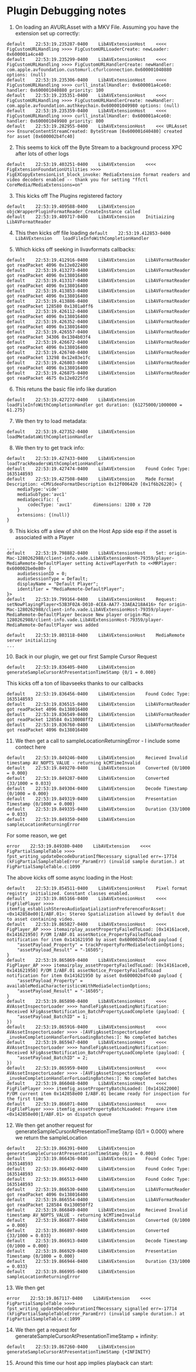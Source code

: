 #  Plugin Debugging notes

1. On loading an AVURLAsset with a MKV File. Assuming you have the extension set up correctly:

```
default    22:53:19.235287-0400    LibAVExtensionHost    <<<< FigCustomURLHandling >>>> FigCustomURLLoaderCreate: newLoader: 0x600001a4ce40
default    22:53:19.235299-0400    LibAVExtensionHost    <<<< FigCustomURLHandling >>>> FigCustomURLHandlerCreate: newHandler: com.apple.avfoundation.customurl.cfurlconnection.0x600001040880 options: (null)
default    22:53:19.235306-0400    LibAVExtensionHost    <<<< FigCustomURLHandling >>>> curll_installHandler: 0x600001a4ce60: handler: 0x600001040880 priority: 100
default    22:53:19.235351-0400    LibAVExtensionHost    <<<< FigCustomURLHandling >>>> FigCustomURLHandlerCreate: newHandler: com.apple.avfoundation.authkeychain.0x600001049980 options: (null)
default    22:53:19.235359-0400    LibAVExtensionHost    <<<< FigCustomURLHandling >>>> curll_installHandler: 0x600001a4ce60: handler: 0x600001049980 priority: 800
default    22:53:19.282955-0400    LibAVExtensionHost    <<< URLAsset >>> EnsureContentStreamCreated: ByteStream [0x600001d40480] created for asset [0x600002b4fc40]
```

2. This seems to kick off the Byte Stream to a background process XPC after lots of other logs 

`default    22:53:19.403251-0400    LibAVExtension    <<<< FigExtensionFoundationUtilities >>>> FigEXCopyExtensionList_block_invoke: MediaExtension format readers and video decoders enabled -- thank you for setting "ffctl CoreMedia/MediaExtensions=on"`


3. This kicks off The Plugins registered factory

```
default    22:53:19.409588-0400    LibAVExtension    objcWrapperPluginFormatReader_CreateInstance called
default    22:53:19.409717-0400    LibAVExtension    Initiaizing LibAVFormatReader
```

4. This then kicks off file loading
`default    22:53:19.412853-0400    LibAVExtension    loadFileInfoWithCompletionHandler`

5. Which kicks off seeking in livavformats callbacks:

```
default    22:53:19.412916-0400    LibAVExtension    LibAVFormatReader got readPacket 4096 0x12e022400
default    22:53:19.413273-0400    LibAVExtension    LibAVFormatReader got readPacket 4096 0x138016400
default    22:53:19.413317-0400    LibAVExtension    LibAVFormatReader got readPacket 4096 0x138016400
default    22:53:19.413853-0400    LibAVExtension    LibAVFormatReader got readPacket 4096 0x138016400
default    22:53:19.413886-0400    LibAVExtension    LibAVFormatReader got readPacket 128580 0x1301a0ff6
default    22:53:19.426112-0400    LibAVExtension    LibAVFormatReader got readPacket 4096 0x138016400
default    22:53:19.426352-0400    LibAVExtension    LibAVFormatReader got readPacket 4096 0x138016400
default    22:53:19.426557-0400    LibAVExtension    LibAVFormatReader got readPacket 34306 0x1304b03f4
default    22:53:19.426672-0400    LibAVExtension    LibAVFormatReader got readPacket 4096 0x138016400
default    22:53:19.426740-0400    LibAVExtension    LibAVFormatReader got readPacket 13298 0x12e83e1fc
default    22:53:19.426803-0400    LibAVExtension    LibAVFormatReader got readPacket 4096 0x138016400
default    22:53:19.426875-0400    LibAVExtension    LibAVFormatReader got readPacket 4675 0x12e0225fd
```

6. This retuns the basic file info like duration

`default    22:53:19.427272-0400    LibAVExtension    loadFileInfoWithCompletionHandler got duration: {61275000/1000000 = 61.275}`

7. We then try to load metadata:

`default    22:53:19.427352-0400    LibAVExtension    loadMetadataWithCompletionHandler`

8. We then try to get track info:

```
default    22:53:19.427433-0400    LibAVExtension    loadTrackReadersWithCompletionHandler
default    22:53:19.427474-0400    LibAVExtension    Found Codec Type: 1635148593
default    22:53:19.427508-0400    LibAVExtension    Made Format Description: <CMVideoFormatDescription 0x12f006420 [0x1f6b26220]> {
    mediaType:'vide' 
    mediaSubType:'avc1' 
    mediaSpecific: {
        codecType: 'avc1'        dimensions: 1280 x 720 
    } 
    extensions: {(null)}
}
```

9. This kicks off a slew of shit on the Host App side esp if the asset is associated with a Player

```
... 
default    22:53:19.798882-0400    LibAVExtensionHost    Set: origin-Mac-1280262988/client-info.vade.LibAVExtensionHost-79359/player-MediaRemote-DefaultPlayer setting ActivePlayerPath to <<MRPlayer: 0x600002be0e80> {
    audioSessionID = 0;
    audioSessionType = Default;
    displayName = "Default Player";
    identifier = "MediaRemote-DefaultPlayer";
}>
default    22:53:19.799164-0400    LibAVExtensionHost    Request: setNowPlayingPlayer<53B3F02A-D010-4CEA-AA77-33AEA218A416> for origin-Mac-1280262988/client-info.vade.LibAVExtensionHost-79359/player-MediaRemote-DefaultPlayer because New player origin-Mac-1280262988/client-info.vade.LibAVExtensionHost-79359/player-MediaRemote-DefaultPlayer was added

default    22:53:19.803118-0400    LibAVExtensionHost    MediaRemote server initializing
... 

``` 

10. Back in our plugin, we get our first Sample Cursor Request

`default    22:53:19.836405-0400    LibAVExtension    generateSampleCursorAtPresentationTimeStamp {0/1 = 0.000}`

This kicks off a ton of libavseeks thanks to our callbacks

```
default    22:53:19.836456-0400    LibAVExtension    Found Codec Type: 1635148593
default    22:53:19.836515-0400    LibAVExtension    LibAVFormatReader got readPacket 4096 0x138016400
default    22:53:19.836549-0400    LibAVExtension    LibAVFormatReader got readPacket 128584 0x130008ff2
default    22:53:19.836760-0400    LibAVExtension    LibAVFormatReader got readPacket 4096 0x138016400
```

11. We then get a call to sampleLocationReturningError - I include some contect here 

```
default    22:53:19.849246-0400    LibAVExtension    Recieved Invalid timestamp AV_NOPTS_VALUE - returning kCMTimeInvalid
default    22:53:19.849270-0400    LibAVExtension    Converted {0/1000 = 0.000}
default    22:53:19.849287-0400    LibAVExtension    Converted {33/1000 = 0.033}
default    22:53:19.849304-0400    LibAVExtension    Decode Timestamp {0/1000 = 0.000}
default    22:53:19.849319-0400    LibAVExtension    Presentation Timestamp {0/1000 = 0.000}
default    22:53:19.849335-0400    LibAVExtension    Duration {33/1000 = 0.033}
default    22:53:19.849350-0400    LibAVExtension    sampleLocationReturningError

```

For some reason, we get

`error    22:53:19.849380-0400    LibAVExtension    <<<< FigPartialSampleTable >>>> fpst_writing_updateDecodeDurationIfNecessary signalled err=-17714 (kFigPartialSampleTableError_ParamErr) (invalid sample duration.) at FigPartialSampleTable.c:1099
`

The above kicks off some async loading in the Host:

```
default    22:53:19.854511-0400    LibAVExtensionHost    Pixel format registry initialized. Constant classes enabled.
default    22:53:19.865166-0400    LibAVExtensionHost    <<<< FigFilePlayer >>>> itemfig_establishStereoAudioSpatializationPreferenceForAsset: <0x142858e00|I/ABF.01>: Stereo Spatialization allowed by default due to asset containing video.
default    22:53:19.865827-0400    LibAVExtensionHost    <<<< FigPlayer_AP >>>> itemairplay_assetPropertyFailedToLoad: [0x14161ace0, 0x141621950] P/OM I/ABF.01 assetNotice_PropertyFailedToLoad notification for item 0x141621950 by asset 0x600002b4fc40 payload {
    "assetPayload_Property" = trackPropertyForMediaSelectionOptions;
    "assetPayload_Result" = "-16505";
}
default    22:53:19.865869-0400    LibAVExtensionHost    <<<< FigPlayer_AP >>>> itemairplay_assetPropertyFailedToLoad: [0x14161ace0, 0x141621950] P/OM I/ABF.01 assetNotice_PropertyFailedToLoad notification for item 0x141621950 by asset 0x600002b4fc40 payload {
    "assetPayload_Property" = availableMediaCharacteristicsWithMediaSelectionOptions;
    "assetPayload_Result" = "-16505";
}
default    22:53:19.865890-0400    LibAVExtensionHost    <<<< AVAssetInspectorLoader >>>> handleFigAssetLoadingNotification: Received kFigAssetNotification_BatchPropertyLoadComplete (payload: {
    "assetPayload_BatchID" = 1;
})
default    22:53:19.865916-0400    LibAVExtensionHost    <<<< AVAssetInspectorLoader >>>> -[AVFigAssetInspectorLoader _invokeCompletionHandlerForLoadingBatches:]: No completed batches
default    22:53:19.865947-0400    LibAVExtensionHost    <<<< AVAssetInspectorLoader >>>> handleFigAssetLoadingNotification: Received kFigAssetNotification_BatchPropertyLoadComplete (payload: {
    "assetPayload_BatchID" = 2;
})
default    22:53:19.865959-0400    LibAVExtensionHost    <<<< AVAssetInspectorLoader >>>> -[AVFigAssetInspectorLoader _invokeCompletionHandlerForLoadingBatches:]: No completed batches
default    22:53:19.866048-0400    LibAVExtensionHost    <<<< FigFilePlayer >>>> itemfig_assetPropertyBatchLoaded: [0x141622000] P/OM current item 0x142858e00 I/ABF.01 became ready for inspection for the first time
default    22:53:19.866071-0400    LibAVExtensionHost    <<<< FigFilePlayer >>>> itemfig_assetPropertyBatchLoaded: Prepare item <0x142858e00|I/ABF.01> on dispatch queue
```
12. We then get another request for generateSampleCursorAtPresentationTimeStamp {0/1 = 0.000} where we return the sampleLocation

```
default    22:53:19.866391-0400    LibAVExtension    generateSampleCursorAtPresentationTimeStamp {0/1 = 0.000}
default    22:53:19.866436-0400    LibAVExtension    Found Codec Type: 1635148593
default    22:53:19.866492-0400    LibAVExtension    Found Codec Type: 1635148593
default    22:53:19.866513-0400    LibAVExtension    Found Codec Type: 1635148593
default    22:53:19.866530-0400    LibAVExtension    LibAVFormatReader got readPacket 4096 0x138016400
default    22:53:19.866554-0400    LibAVExtension    LibAVFormatReader got readPacket 128584 0x130050ff2
default    22:53:19.866849-0400    LibAVExtension    Recieved Invalid timestamp AV_NOPTS_VALUE - returning kCMTimeInvalid
default    22:53:19.866877-0400    LibAVExtension    Converted {0/1000 = 0.000}
default    22:53:19.866897-0400    LibAVExtension    Converted {33/1000 = 0.033}
default    22:53:19.866913-0400    LibAVExtension    Decode Timestamp {0/1000 = 0.000}
default    22:53:19.866929-0400    LibAVExtension    Presentation Timestamp {0/1000 = 0.000}
default    22:53:19.866944-0400    LibAVExtension    Duration {33/1000 = 0.033}
default    22:53:19.866995-0400    LibAVExtension    sampleLocationReturningError
```

13. We then get

```
error    22:53:19.867117-0400    LibAVExtension    <<<< FigPartialSampleTable >>>> fpst_writing_updateDecodeDurationIfNecessary signalled err=-17714 (kFigPartialSampleTableError_ParamErr) (invalid sample duration.) at FigPartialSampleTable.c:1099
```

14. We then get a request for generateSampleCursorAtPresentationTimeStamp + infinity:

```
default    22:53:19.867260-0400    LibAVExtension    generateSampleCursorAtPresentationTimeStamp {+INFINITY}
```

15. Around this time our host app implies playback can start:

```


